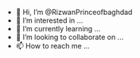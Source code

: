 - 👋 Hi, I’m @RizwanPrinceofbaghdad
- 👀 I’m interested in ...
- 🌱 I’m currently learning ...
- 💞️ I’m looking to collaborate on ...
- 📫 How to reach me ...

<!---
RizwanPrinceofbaghdad/RizwanPrinceofbaghdad is a ✨ special ✨ repository because its `README.md` (this file) appears on your GitHub profile.
You can click the Preview link to take a look at your changes.
--->
